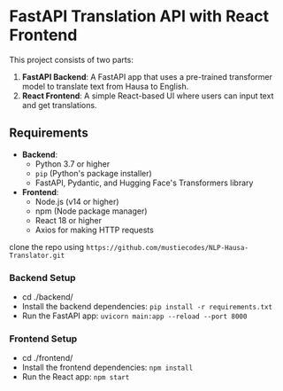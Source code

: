 # FastAPI Translation API with React Frontend

This project consists of two parts:
1. **FastAPI Backend**: A FastAPI app that uses a pre-trained transformer model to translate text from Hausa to English.
2. **React Frontend**: A simple React-based UI where users can input text and get translations.

## Requirements

- **Backend**: 
  - Python 3.7 or higher
  - `pip` (Python's package installer)
  - FastAPI, Pydantic, and Hugging Face's Transformers library
- **Frontend**:
  - Node.js (v14 or higher)
  - npm (Node package manager)
  - React 18 or higher
  - Axios for making HTTP requests

clone the repo using `https://github.com/mustiecodes/NLP-Hausa-Translator.git`

### Backend Setup
- cd ./backend/
-  Install the backend dependencies: `pip install -r requirements.txt`
-  Run the FastAPI app: `uvicorn main:app --reload --port 8000`

### Frontend Setup
- cd ./frontend/
-  Install the frontend dependencies: `npm install`
-  Run the React app: `npm start`
